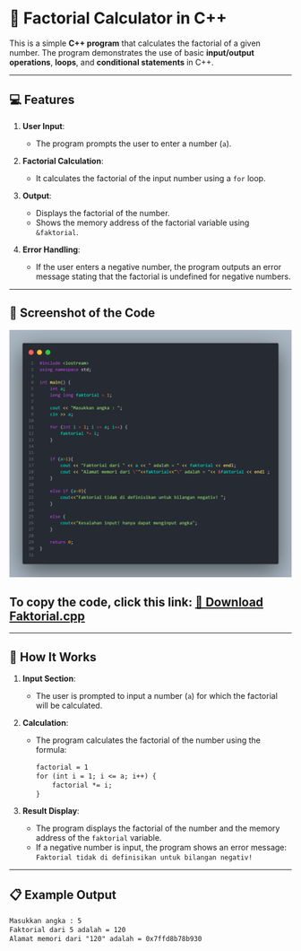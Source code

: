 # 🧮 Factorial Calculator in C++

This is a simple **C++ program** that calculates the factorial of a given number. The program demonstrates the use of basic **input/output operations**, **loops**, and **conditional statements** in C++.

---

## 💻 Features  
1. **User Input**:  
   - The program prompts the user to enter a number (`a`).
  
2. **Factorial Calculation**:  
   - It calculates the factorial of the input number using a `for` loop.

3. **Output**:  
   - Displays the factorial of the number.
   - Shows the memory address of the factorial variable using `&faktorial`.

4. **Error Handling**:  
   - If the user enters a negative number, the program outputs an error message stating that the factorial is undefined for negative numbers.

---

## 📸 Screenshot of the Code
![Factorial Code Screenshot](https://github.com/spyware-v2/Faktorial/blob/main/code%20ss.png)

## To copy the code, click this link: [💾 Download Faktorial.cpp](https://github.com/spyware-v2/Faktorial/blob/main/Faktorial.cpp)

---

## 🚀 How It Works  
1. **Input Section**:  
   - The user is prompted to input a number (`a`) for which the factorial will be calculated.
   
2. **Calculation**:  
   - The program calculates the factorial of the number using the formula:
     ```
     factorial = 1
     for (int i = 1; i <= a; i++) {
         factorial *= i;
     }
     ```
3. **Result Display**:  
   - The program displays the factorial of the number and the memory address of the `faktorial` variable.
   - If a negative number is input, the program shows an error message:  
     `Faktorial tidak di definisikan untuk bilangan negativ!`

---

## 📋 Example Output  
```plaintext
Masukkan angka : 5
Faktorial dari 5 adalah = 120
Alamat memori dari "120" adalah = 0x7ffd8b78b930
